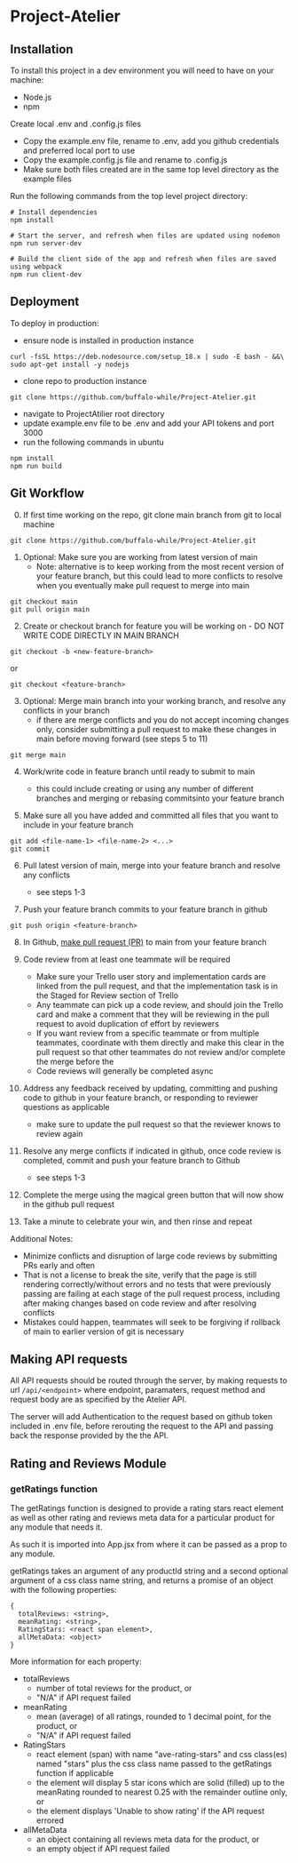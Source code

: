 # Project-Atelier

## Installation

To install this project in a dev environment you will need to have on your machine:
- Node.js
- npm

Create local .env and .config.js files
- Copy the example.env file, rename to .env, add you github credentials and preferred local port to use
- Copy the example.config.js file and rename to .config.js
- Make sure both files created are in the same top level directory as the example files

Run the following commands from the top level project directory:
```
# Install dependencies
npm install

# Start the server, and refresh when files are updated using nodemon
npm run server-dev

# Build the client side of the app and refresh when files are saved using webpack
npm run client-dev
```
## Deployment
To deploy in production:
- ensure node is installed in production instance
```
curl -fsSL https://deb.nodesource.com/setup_18.x | sudo -E bash - &&\
sudo apt-get install -y nodejs
```
- clone repo to production instance
```
git clone https://github.com/buffalo-while/Project-Atelier.git
```
- navigate to ProjectAtilier root directory
- update example.env file to be .env and add your API tokens and port 3000
- run the following commands in ubuntu
```
npm install
npm run build
```

## Git Workflow

0. If first time working on the repo, git clone main branch from git to local machine
```
git clone https://github.com/buffalo-while/Project-Atelier.git
```

1. Optional: Make sure you are working from latest version of main
   - Note: alternative is to keep working from the most recent version of your feature branch, but this could lead to more conflicts to resolve when you eventually make pull request to merge into main
```
git checkout main
git pull origin main
```
2. Create or checkout branch for feature you will be working on - DO NOT WRITE CODE DIRECTLY IN MAIN BRANCH
```
git checkout -b <new-feature-branch>
```
or
```
git checkout <feature-branch>
```
3. Optional: Merge main branch into your working branch, and resolve any conflicts in your branch
   - if there are merge conflicts and you do not accept incoming changes only, consider submitting a pull request to make these changes in main before moving forward (see steps 5 to 11)
```
git merge main
```
4. Work/write code in feature branch until ready to submit to main
   - this could include creating or using any number of different branches and merging or rebasing commitsinto your feature branch

5. Make sure all you have added and committed all files that you want to include in your feature branch
```
git add <file-name-1> <file-name-2> <...>
git commit
```
6. Pull latest version of main, merge into your feature branch and resolve any conflicts
   - see steps 1-3

7. Push your feature branch commits to your feature branch in github
```
git push origin <feature-branch>
```
8. In Github, [make pull request (PR)](https://docs.github.com/en/pull-requests/collaborating-with-pull-requests/proposing-changes-to-your-work-with-pull-requests/creating-a-pull-request) to main from your feature branch

9. Code review from at least one teammate will be required
   - Make sure your Trello user story and implementation cards are linked from the pull request, and that the implementation task is in the Staged for Review section of Trello
   - Any teammate can pick up a code review, and should join the Trello card and make a comment that they will be reviewing in the pull request to avoid duplication of effort by reviewers
   - If you want review from a specific teammate or from multiple teammates, coordinate with them directly and make this clear in the pull request so that other teammates do not review and/or complete the merge before the
   - Code reviews will generally be completed async

10. Address any feedback received by updating, committing and pushing code to github in your feature branch, or responding to reviewer questions as applicable
    - make sure to update the pull request so that the reviewer knows to review again

11. Resolve any merge conflicts if indicated in github, once code review is completed, commit and push your feature branch to Github
    - see steps 1-3

12. Complete the merge using the magical green button that will now show in the github pull request

13. Take a minute to celebrate your win, and then rinse and repeat

Additional Notes:
- Minimize conflicts and disruption of large code reviews by submitting PRs early and often
- That is not a license to break the site, verify that the page is still rendering correctly/without errors and no tests that were previously passing are failing at each stage of the pull request process, including after making changes based on code review and after resolving conflicts
- Mistakes could happen, teammates will seek to be forgiving if rollback of main to earlier version of git is necessary

## Making API requests

All API requests should be routed through the server, by making requests to url `/api/<endpoint>` where endpoint, paramaters, request method and request body are as specified by the Atelier API.

The server will add Authentication to the request based on github token included in .env file, before rerouting the request to the API and passing back the response provided by the the API.

## Rating and Reviews Module

### getRatings function
The getRatings function is designed to provide a rating stars react element as well as other rating and reviews meta data for a particular product for any module that needs it.

As such it is imported into App.jsx from where it can be passed as a prop to any module.

getRatings takes an argument of any productId string and a second optional argument of a css class name string, and returns a promise of an object with the following properties:
```
{
  totalReviews: <string>,
  meanRating: <string>,
  RatingStars: <react span element>,
  allMetaData: <object>
}
```
More information for each property:
- totalReviews
  - number of total reviews for the product, or
  - "N/A" if API request failed
- meanRating
  - mean (average) of all ratings, rounded to 1 decimal point, for the product, or
  - "N/A" if API request failed
- RatingStars
  - react element (span) with name "ave-rating-stars" and css class(es) named "stars" plus the css class name passed to the getRatings function if applicable
  - the element will display 5 star icons which are solid (filled) up to the meanRating rounded to nearest 0.25 with the remainder outline only, or
  - the element displays 'Unable to show rating' if the API request errored
- allMetaData
  - an object containing all reviews meta data for the product, or
  - an empty object if API request failed

